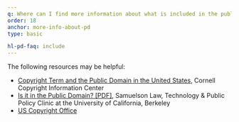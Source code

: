 ```yaml
---
q: Where can I find more information about what is included in the public domain?
order: 18
anchor: more-info-about-pd
type: basic

hl-pd-faq: include
---
```

The following resources may be helpful:

- [Copyright Term and the Public Domain in the United States](https://copyright.cornell.edu/publicdomain), Cornell Copyright Information Center
- [Is it in the Public Domain? \[PDF\]](https://www.law.berkeley.edu/files/FINAL_PublicDomain_Handbook_FINAL(1).pdf), Samuelson Law, Technology &amp; Public Policy Clinic at the University of California, Berkeley
- [US Copyright Office](http://www.copyright.gov)
